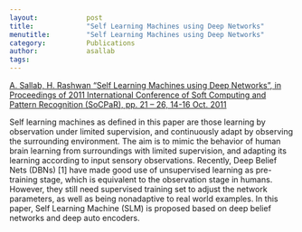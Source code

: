 ```yaml
---
layout:            post
title:             "Self Learning Machines using Deep Networks"
menutitle:         "Self Learning Machines using Deep Networks"
category:          Publications
author:            asallab
tags:              
---
```


[A. Sallab, H. Rashwan “Self Learning Machines using Deep Networks”, in Proceedings
of 2011 International Conference of Soft Computing and Pattern Recognition (SoCPaR),
pp. 21 – 26, 14-16 Oct. 2011](https://ieeexplore.ieee.org/document/6089108/)


Self learning machines as defined in this paper are those learning by observation under limited supervision, and continuously adapt by observing the surrounding environment. The aim is to mimic the behavior of human brain learning from surroundings with limited supervision, and adapting its learning according to input sensory observations. Recently, Deep Belief Nets (DBNs) [1] have made good use of unsupervised learning as pre-training stage, which is equivalent to the observation stage in humans. However, they still need supervised training set to adjust the network parameters, as well as being nonadaptive to real world examples. In this paper, Self Learning Machine (SLM) is proposed based on deep belief networks and deep auto encoders.
